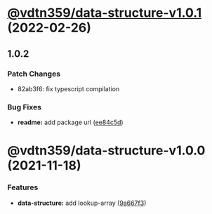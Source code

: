 # [@vdtn359/data-structure-v1.0.1](https://github.com/vdtn359/vdtn359-os/compare/@vdtn359/data-structure-v1.0.0...@vdtn359/data-structure-v1.0.1) (2022-02-26)

## 1.0.2

### Patch Changes

-   82ab3f6: fix typescript compilation

### Bug Fixes

-   **readme:** add package url ([ee84c5d](https://github.com/vdtn359/vdtn359-os/commit/ee84c5d486c4961277aca4b56c8f38ac63f0c349))

# @vdtn359/data-structure-v1.0.0 (2021-11-18)

### Features

-   **data-structure:** add lookup-array ([9a667f3](https://github.com/vdtn359/vdtn359-os/commit/9a667f36a9ee6d145e7d759133d48af5f06d5371))
